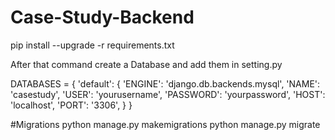 # Case-Study-Backend

pip install --upgrade  -r requirements.txt

After that command create a Database and add them in setting.py

DATABASES = {
    'default': {
        'ENGINE': 'django.db.backends.mysql',
        'NAME': 'casestudy',
        'USER': 'yourusername',
        'PASSWORD': 'yourpassword',
        'HOST': 'localhost',
        'PORT': '3306',
    }
}

#Migrations
python manage.py makemigrations
python manage.py migrate
